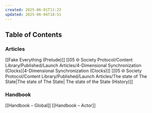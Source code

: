 ```yaml
---
created: 2025-06-01T11:23
updated: 2025-06-04T18:51
---
```

## Table of Contents
### Articles
[[Fake Everything (Prelude)]]
[[05 🌐 Society Protocol/Content Library/Published/Launch Articles/4-Dimensional Synchronization (Clocks)|4-Dimensional Synchronization (Clocks)]]
[[05 🌐 Society Protocol/Content Library/Published/Launch Articles/The state of The State|The state of The State| The state of the State (History)]]


### Handbook
[[Handbook – Global]]
[[Handbook – Actor]]


